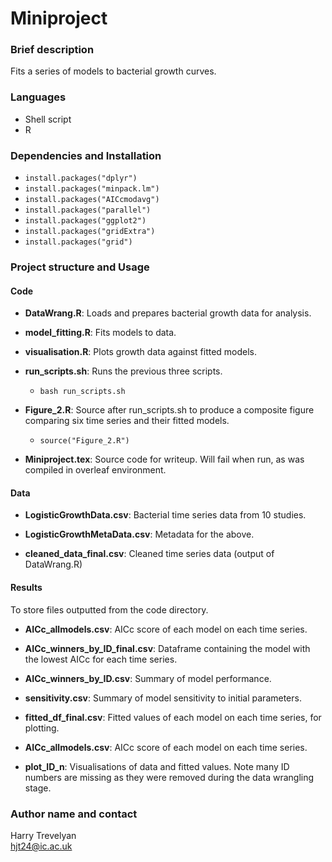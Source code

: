 # Miniproject

### Brief description
Fits a series of models to bacterial growth curves.

### Languages
- Shell script
- R

### Dependencies and Installation
- `install.packages("dplyr")`
- `install.packages("minpack.lm")`
- `install.packages("AICcmodavg")`
- `install.packages("parallel")`
- `install.packages("ggplot2")`
- `install.packages("gridExtra")`
- `install.packages("grid")`

### Project structure and Usage
#### Code
- **DataWrang.R**: Loads and prepares bacterial growth data for analysis.

- **model_fitting.R**: Fits models to data.

- **visualisation.R**: Plots growth data against fitted models.

- **run_scripts.sh**: Runs the previous three scripts.
    - `bash run_scripts.sh`

- **Figure_2.R**: Source after run_scripts.sh to produce a composite figure comparing six time series and their fitted models.
    - `source("Figure_2.R")`

- **Miniproject.tex**: Source code for writeup. Will fail when run, as was compiled in overleaf environment. 


#### Data
- **LogisticGrowthData.csv**: Bacterial time series data from 10 studies.

- **LogisticGrowthMetaData.csv**: Metadata for the above.

- **cleaned_data_final.csv**: Cleaned time series data (output of DataWrang.R)

#### Results
To store files outputted from the code directory.

- **AICc_allmodels.csv**: AICc score of each model on each time series.

- **AICc_winners_by_ID_final.csv**: Dataframe containing the model with the lowest AICc for each time series.

- **AICc_winners_by_ID.csv**: Summary of model performance.

- **sensitivity.csv**: Summary of model sensitivity to initial parameters.

- **fitted_df_final.csv**: Fitted values of each model on each time series, for plotting.

- **AICc_allmodels.csv**: AICc score of each model on each time series.

- **plot_ID_n**: Visualisations of data and fitted values. Note many ID numbers are missing as they were removed during the data wrangling stage.

### Author name and contact
Harry Trevelyan  
hjt24@ic.ac.uk
